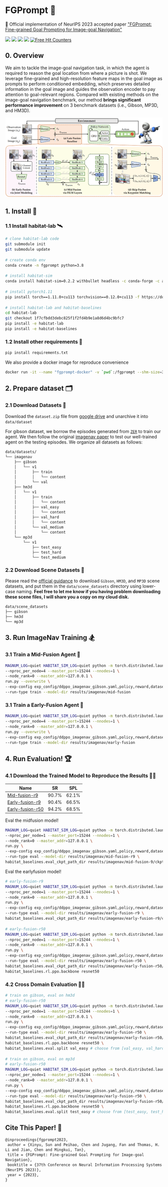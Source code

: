 # FGPrompt 🤖
🙌 Official implementation of NeurIPS 2023 accepted paper ["FGPrompt: Fine-grained Goal Prompting for Image-goal Navigation"](https://xinyusun.github.io/fgprompt-pages)
<br>
<p>
    <a href="https://arxiv.org/abs/2310.07473"><img src="https://img.shields.io/badge/arxiv-2310.07473-A61E24?logo=arxiv&logoColor=red"></a>
    <a href="https://neurips.cc/virtual/2023/poster/70452"><img src="https://img.shields.io/badge/neurips-poster-8A5F99?logo=neutralinojs"></a>
    <a href="https://xinyusun.github.io/fgprompt-pages"><img src="https://img.shields.io/badge/project-page-0C7B34?logo=probot"></a>
    <a href="https://xinyusun.github.io/fgprompt-pages"><img src="https://img.shields.io/badge/click-8A2BE2"></a>
    <a href="https://www.easycounter.com/"><img src="https://www.easycounter.com/counter.php?xinyusun" border="0" alt="Free Hit Counters"></a>
</p>

## 0. Overview
We aim to tackle the image-goal navigation task, in which the agent is required to reason the goal location from where a picture is shot. We leverage fine-grained and high-resolution feature maps in the goal image as prompts to perform conditioned embedding, which preserves detailed information in the goal image and guides the observation encoder to pay attention to goal-relevant regions. Compared with existing methods on the image-goal navigation benchmark, our method **brings significant performance improvement** on 3 benchmark datasets (i.e., Gibson, MP3D, and HM3D).

![](figs/methods.png)

## 1. Install 🚀
### 1.1 Install habitat-lab 🛰️
```bash
# clone habitat-lab code
git submodule init
git submodule update

# create conda env
conda create -n fgprompt python=3.8

# install habitat-sim
conda install habitat-sim=0.2.2 withbullet headless -c conda-forge -c aihabitat

# install pytorch1.11
pip install torch==1.11.0+cu113 torchvision==0.12.0+cu113 -f https://download.pytorch.org/whl/torch_stable.html

# install habitat-lab and habitat-baselines
cd habitat-lab
git checkout 1f7cfbdd3debc825f1f2fd4b9e1a8d6d4bc9bfc7
pip install -e habitat-lab 
pip install -e habitat-baselines
```
### 1.2 Install other requirements 🍔
```bash
pip install requirements.txt
```

We also provide a docker image for reproduce convenience
```bash
docker run -it --name "fgprompt-docker" -v `pwd`:/fgprompt --shm-size=32g --gpus=all csxinyusun/fgprompt:latest /bin/bash
```

## 2. Prepare dataset 🗂️
<!-- 
| ObjectNav   |   Gibson     | train    |  [objectnav_gibson_train](https://utexas.box.com/s/7qtqqkxa37l969qrkwdn0lkwitmyropp)    | `./data/datasets/zer/objectnav/gibson/v1/` |
| ObjectNav   |   Gibson     | val    |  [objectnav_gibson_val](https://utexas.box.com/s/wu28ms025o83ii4mwfljot1soj5dc7qo)    | `./data/datasets/zer/objectnav/gibson/v1/` | -->

### 2.1 Download Datasets 📑
Download the `dataset.zip` file from [google drive](https://drive.google.com/file/d/1XNElxwOCUO8BDFO3U1g3wZTzcgjPeCdC/view?usp=drive_link) and unarchive it into `data/dataset`

For gibson dataset, we borrow the episodes generated from [`ZER`](https://github.com/ziadalh/zero_experience_required) to train our agent. We then follow the original [imagenav paper](https://github.com/facebookresearch/image-goal-nav-dataset) to test our well-trained agent on the testing episodes. We organize all datasets as follows:

```
data/datasets/
└── imagenav
    ├── gibson
    │   └── v1
    │       ├── train
    │       │   └── content
    │       └── val
    ├── hm3d
    │   └── v1
    │       ├── train
    │       │   └── content
    │       ├── val_easy
    │       │   └── content
    │       ├── val_hard
    │       │   └── content
    │       └── val_medium
    │           └── content
    └── mp3d
        └── v1
            ├── test_easy
            ├── test_hard
            └── test_medium
```

### 2.2 Download Scene Datasets 🕌
Please read the [official guidance](https://github.com/facebookresearch/habitat-sim/blob/main/DATASETS.md#gibson-and-3dscenegraph-datasets) to download `Gibson`, `HM3D`, and `MP3D` scene datasets, and put them in the `data/scene_datasets` directory using lower-case naming. **Feel free to let me know if you having problem downloading these scene files, I will share you a copy on my cloud disk.**
```
data/scene_datasets
├── gibson
├── hm3d
└── mp3d
```

## 3. Run ImageNav Training 🏂
### 3.1 Train a Mid-Fusion Agent 🥽
```bash
MAGNUM_LOG=quiet HABITAT_SIM_LOG=quiet python -m torch.distributed.launch \
--nproc_per_node=4 --master_port=15244 --nnodes=1 \
--node_rank=0 --master_addr=127.0.0.1 \
run.py --overwrite \
--exp-config exp_config/ddppo_imagenav_gibson.yaml,policy,reward,dataset,sensors,mid-fusion \
--run-type train --model-dir results/imagenav/mid-fusion
```

### 3.1 Train a Early-Fusion Agent 👒
```bash
MAGNUM_LOG=quiet HABITAT_SIM_LOG=quiet python -m torch.distributed.launch \
--nproc_per_node=4 --master_port=15244 --nnodes=1 \
--node_rank=0 --master_addr=127.0.0.1 \
run.py --overwrite \
--exp-config exp_config/ddppo_imagenav_gibson.yaml,policy,reward,dataset,sensors,early-fusion \
--run-type train --model-dir results/imagenav/early-fusion
```

## 4. Run Evaluation! 🏆
### 4.1 Download the Trained Model to Reproduce the Results 👯‍♀️
|Name|SR|SPL|
|-|:-:|:-:|
|[Mid-fusion-r9](https://github.com/XinyuSun/FGPrompt/releases/download/v0.0.1/mid-fusion-r9.pth)|90.7%|62.1%|
|[Early-fusion-r9](https://github.com/XinyuSun/FGPrompt/releases/download/v0.0.1/early-fusion-r9.pth)|90.4%|66.5%|
|[Early-fusion-r50](https://github.com/XinyuSun/FGPrompt/releases/download/v0.0.1/early-fusion-r50.pth)|94.2%|68.5%|

Eval the midfusion model!

```bash
MAGNUM_LOG=quiet HABITAT_SIM_LOG=quiet python -m torch.distributed.launch \
--nproc_per_node=1 --master_port=15244 --nnodes=1 \
--node_rank=0 --master_addr=127.0.0.1 \
run.py \
--exp-config exp_config/ddppo_imagenav_gibson.yaml,policy,reward,dataset,sensors,mid-fusion,eval \
--run-type eval --model-dir results/imagenav/mid-fusion-r9 \
habitat_baselines.eval_ckpt_path_dir results/imagenav/mid-fusion-9/ckpts/mid-fusion-r9.pth
```

Eval the earlyfusion model!
```bash
# early-fusion-r9
MAGNUM_LOG=quiet HABITAT_SIM_LOG=quiet python -m torch.distributed.launch \
--nproc_per_node=1 --master_port=15244 --nnodes=1 \
--node_rank=0 --master_addr=127.0.0.1 \
run.py \
--exp-config exp_config/ddppo_imagenav_gibson.yaml,policy,reward,dataset,sensors,early-fusion,eval \
--run-type eval --model-dir results/imagenav/early-fusion-r9 \
habitat_baselines.eval_ckpt_path_dir results/imagenav/early-fusion-r9/ckpts/early-fusion-r9.pth

# early-fusion-r50
MAGNUM_LOG=quiet HABITAT_SIM_LOG=quiet python -m torch.distributed.launch \
--nproc_per_node=1 --master_port=15244 --nnodes=1 \
--node_rank=0 --master_addr=127.0.0.1 \
run.py \
--exp-config exp_config/ddppo_imagenav_gibson.yaml,policy,reward,dataset,sensors,early-fusion,eval \
--run-type eval --model-dir results/imagenav/early-fusion-r50 \
habitat_baselines.eval_ckpt_path_dir results/imagenav/early-fusion-r50/ckpts/early-fusion-r50.pth \
habitat_baselines.rl.ppo.backbone resnet50
```

### 4.2 Cross Domain Evaluation 🕺🏼
```bash
# train on gibson, eval on hm3d
# early-fusion-r50
MAGNUM_LOG=quiet HABITAT_SIM_LOG=quiet python -m torch.distributed.launch \
--nproc_per_node=1 --master_port=15244 --nnodes=1 \
--node_rank=0 --master_addr=127.0.0.1 \
run.py \
--exp-config exp_config/ddppo_imagenav_gibson.yaml,policy,reward,dataset-hm3d,sensors,early-fusion,eval \
--run-type eval --model-dir results/imagenav/early-fusion-r50 \
habitat_baselines.eval_ckpt_path_dir results/imagenav/early-fusion-r50/ckpts/early-fusion-r50.pth \
habitat_baselines.rl.ppo.backbone resnet50 \
habitat_baselines.eval.split val_easy # choose from [val_easy, val_hard, val_medium]

# train on gibson, eval on mp3d
# early-fusion-r50
MAGNUM_LOG=quiet HABITAT_SIM_LOG=quiet python -m torch.distributed.launch \
--nproc_per_node=1 --master_port=15244 --nnodes=1 \
--node_rank=0 --master_addr=127.0.0.1 \
run.py \
--exp-config exp_config/ddppo_imagenav_gibson.yaml,policy,reward,dataset-mp3d,sensors,early-fusion,eval \
--run-type eval --model-dir results/imagenav/early-fusion-r50 \
habitat_baselines.eval_ckpt_path_dir results/imagenav/early-fusion-r50/ckpts/early-fusion-r50.pth \
habitat_baselines.rl.ppo.backbone resnet50 \
habitat_baselines.eval.split test_easy # choose from [test_easy, test_hard, test_medium]
```

## Cite This Paper! 🤗
```
@inproceedings{fgprompt2023,
 author = {Xinyu, Sun and Peihao, Chen and Jugang, Fan and Thomas, H. Li and Jian, Chen and Mingkui, Tan},
 title = {FGPrompt: Fine-grained Goal Prompting for Image-goal Navigation},
 booktitle = {37th Conference on Neural Information Processing Systems (NeurIPS 2023)},
 year = {2023},
} 
```
